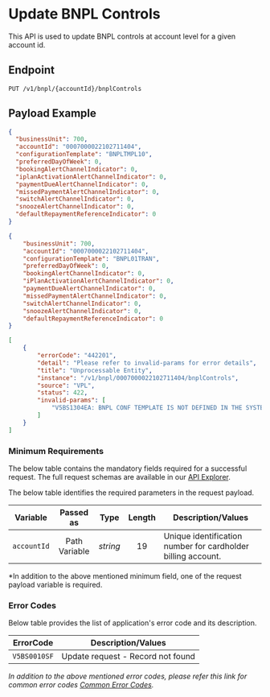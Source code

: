 # Update BNPL Controls

This API is used to update BNPL controls at account level for a given account id.

## Endpoint

`PUT /v1/bnpl/{accountId}/bnplControls`

## Payload Example

<!--
type: tab
titles: Request, Response, Error
-->

```json
{
  "businessUnit": 700,
  "accountId": "0007000022102711404",
  "configurationTemplate": "BNPLTMPL10",
  "preferredDayOfWeek": 0,
  "bookingAlertChannelIndicator": 0,
  "iplanActivationAlertChannelIndicator": 0,
  "paymentDueAlertChannelIndicator": 0,
  "missedPaymentAlertChannelIndicator": 0,
  "switchAlertChannelIndicator": 0,
  "snoozeAlertChannelIndicator": 0,
  "defaultRepaymentReferenceIndicator": 0
}

```

<!--
type: tab
-->

```json
{
    "businessUnit": 700,
    "accountId": "0007000022102711404",
    "configurationTemplate": "BNPL01TRAN",
    "preferredDayOfWeek": 0,
    "bookingAlertChannelIndicator": 0,
    "iPlanActivationAlertChannelIndicator": 0,
    "paymentDueAlertChannelIndicator": 0,
    "missedPaymentAlertChannelIndicator": 0,
    "switchAlertChannelIndicator": 0,
    "snoozeAlertChannelIndicator": 0,
    "defaultRepaymentReferenceIndicator": 0
}
```

<!--
type: tab
-->

```json
[
    {
        "errorCode": "442201",
        "detail": "Please refer to invalid-params for error details",
        "title": "Unprocessable Entity",
        "instance": "/v1/bnpl/0007000022102711404/bnplControls",
        "source": "VPL",
        "status": 422,
        "invalid-params": [
            "V5BS1304EA: BNPL CONF TEMPLATE IS NOT DEFINED IN THE SYSTEM"
        ]
    }
]
```

<!-- type: tab-end -->

### Minimum Requirements

The below table contains the mandatory fields required for a successful request. The full request schemas are available in our [API Explorer](../api/?type=put&path=/v1/bnpl/{accountId}/bnplControls).

The below table identifies the required parameters in the request payload.

| Variable | Passed as | Type | Length | Description/Values |
| -------- | :-------: | :--: | :------------: | ------------------ |
| `accountId` | Path Variable | *string* | 19 | Unique identification number for cardholder billing account. |

*In addition to the above mentioned minimum field, one of the request payload variable is required.

### Error Codes

Below table provides the list of application's error code and its description.

| ErrorCode |  Description/Values |
| --------  | ------------------ |
| `V5BS0010SF` | Update request - Record not found |

*In addition to the above mentioned error codes, please refer this link for common error codes [Common Error Codes](?path=docs/Common_Error_Code.md).*
